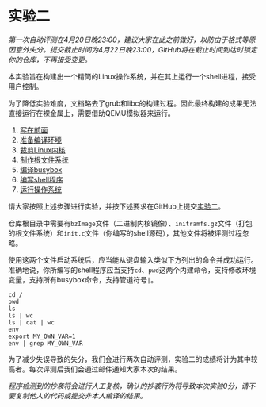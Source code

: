 实验二
======

*第一次自动评测在4月20日晚23:00，建议大家在此之前做好，以防由于格式等原因意外失分。提交截止时间为4月22日晚23:00，GitHub将在截止时间到达时锁定你的仓库，不再接受变更。*

本实验旨在构建出一个精简的Linux操作系统，并在其上运行一个shell进程，接受用户控制。

为了降低实验难度，文档略去了grub和libc的构建过程。因此最终构建的成果无法直接运行在裸金属上，需要借助QEMU模拟器来运行。

1.  [写在前面](before)
1.  [准备编译环境](prepare)
1.  [裁剪Linux内核](kernel)
1.  [制作根文件系统](rootfs)
1.  [编译busybox](busybox)
1.  [编写shell程序](shell)
1.  [运行操作系统](run)

请大家按照上述步骤进行实验，并按下述要求在GitHub上提交[实验二](https://classroom.github.com/a/pZ5o0E0D)。

仓库根目录中需要有`bzImage`文件（二进制内核镜像）、`initramfs.gz`文件（打包的根文件系统）和`init.c`文件（你编写的shell源码），其他文件将被评测过程忽略。

使用这两个文件启动系统后，应当能从键盘输入类似下方列出的命令并成功运行。准确地说，你所编写的shell程序应当支持`cd`、`pwd`这两个内建命令，支持修改环境变量，支持所有busybox命令，支持管道符号`|`。

```
cd /
pwd
ls
ls | wc
ls | cat | wc
env
export MY_OWN_VAR=1
env | grep MY_OWN_VAR
```

为了减少失误导致的失分，我们会进行两次自动评测，实验二的成绩将计为其中较高者。每次评测后我们会通过邮件通知大家本次的结果。

*程序检测到的抄袭将会进行人工复核，确认的抄袭行为将导致本次实验0分，请不要复制他人的代码或提交非本人编译的结果。*
